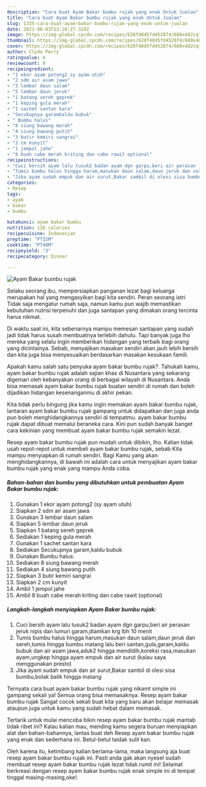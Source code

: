 ```yaml
---
description: "Cara buat Ayam Bakar bumbu rujak yang enak Untuk Jualan"
title: "Cara buat Ayam Bakar bumbu rujak yang enak Untuk Jualan"
slug: 1335-cara-buat-ayam-bakar-bumbu-rujak-yang-enak-untuk-jualan
date: 2021-06-03T13:10:27.328Z
image: https://img-global.cpcdn.com/recipes/620f48d5fd452874/680x482cq70/ayam-bakar-bumbu-rujak-foto-resep-utama.jpg
thumbnail: https://img-global.cpcdn.com/recipes/620f48d5fd452874/680x482cq70/ayam-bakar-bumbu-rujak-foto-resep-utama.jpg
cover: https://img-global.cpcdn.com/recipes/620f48d5fd452874/680x482cq70/ayam-bakar-bumbu-rujak-foto-resep-utama.jpg
author: Clyde Perry
ratingvalue: 4
reviewcount: 9
recipeingredient:
- "1 ekor ayam potong2 sy ayam utuh"
- "2 sdm air asam jawa"
- "3 lembar daun salam"
- "5 lembar daun jeruk"
- "1 batang sereh geprek"
- "1 keping gula merah"
- "1 sachet santan kara"
- "Secukupnya garamkaldu bubuk"
- " Bumbu halus"
- "8 siung bawang merah"
- "4 siung bawang putih"
- "3 butir kemiri sangrai"
- "2 cm kunyit"
- "1 jempol jahe"
- "8 buah cabe merah kriting dan cabe rawit optional"
recipeinstructions:
- "Cuci bersih ayam lalu tusuk2 badan ayam dgn garpu,beri air perasan jeruk nipis dan lumuri garam,diamkan krg lbh 10 menit"
- "Tumis bumbu halus hingga harum,masukan daun salam,daun jeruk dan sereh,tumis hingga bumbu matang lalu beri santan,gula,garam,kaldu bubuk dan air asam jawa,aduk2 hingga mendidih,koreksi rasa,masukan ayam,ungkep hingga ayam empuk dan air surut (kalau saya menggunakan presto)"
- "Jika ayam sudah empuk dan air surut,Bakar sambil di olesi sisa bumbu,bolak balik hingga matang"
categories:
- Resep
tags:
- ayam
- bakar
- bumbu

katakunci: ayam bakar bumbu 
nutrition: 128 calories
recipecuisine: Indonesian
preptime: "PT32M"
cooktime: "PT40M"
recipeyield: "3"
recipecategory: Dinner

---
```



![Ayam Bakar bumbu rujak](https://img-global.cpcdn.com/recipes/620f48d5fd452874/680x482cq70/ayam-bakar-bumbu-rujak-foto-resep-utama.jpg)

Selaku seorang ibu, mempersiapkan panganan lezat bagi keluarga merupakan hal yang mengasyikan bagi kita sendiri. Peran seorang istri Tidak saja mengatur rumah saja, namun kamu pun wajib memastikan kebutuhan nutrisi terpenuhi dan juga santapan yang dimakan orang tercinta harus nikmat.

Di waktu  saat ini, kita sebenarnya mampu memesan santapan yang sudah jadi tidak harus susah membuatnya terlebih dahulu. Tapi banyak juga lho mereka yang selalu ingin memberikan hidangan yang terbaik bagi orang yang dicintainya. Sebab, menyajikan masakan sendiri akan jauh lebih bersih dan kita juga bisa menyesuaikan berdasarkan masakan kesukaan famili. 



Apakah kamu salah satu penyuka ayam bakar bumbu rujak?. Tahukah kamu, ayam bakar bumbu rujak adalah sajian khas di Nusantara yang sekarang digemari oleh kebanyakan orang di berbagai wilayah di Nusantara. Anda bisa memasak ayam bakar bumbu rujak buatan sendiri di rumah dan boleh dijadikan hidangan kesenanganmu di akhir pekan.

Kita tidak perlu bingung jika kamu ingin memakan ayam bakar bumbu rujak, lantaran ayam bakar bumbu rujak gampang untuk didapatkan dan juga anda pun boleh menghidangkannya sendiri di tempatmu. ayam bakar bumbu rujak dapat dibuat memalui beraneka cara. Kini pun sudah banyak banget cara kekinian yang membuat ayam bakar bumbu rujak semakin lezat.

Resep ayam bakar bumbu rujak pun mudah untuk dibikin, lho. Kalian tidak usah repot-repot untuk membeli ayam bakar bumbu rujak, sebab Kita mampu menyiapkan di rumah sendiri. Bagi Kamu yang akan menghidangkannya, di bawah ini adalah cara untuk menyajikan ayam bakar bumbu rujak yang enak yang mampu Anda coba.

<!--inarticleads1-->

##### Bahan-bahan dan bumbu yang dibutuhkan untuk pembuatan Ayam Bakar bumbu rujak:

1. Gunakan 1 ekor ayam potong2 (sy ayam utuh)
1. Siapkan 2 sdm air asam jawa
1. Gunakan 3 lembar daun salam
1. Siapkan 5 lembar daun jeruk
1. Siapkan 1 batang sereh geprek
1. Sediakan 1 keping gula merah
1. Gunakan 1 sachet santan kara
1. Sediakan Secukupnya garam,kaldu bubuk
1. Gunakan  Bumbu halus:
1. Sediakan 8 siung bawang merah
1. Sediakan 4 siung bawang putih
1. Siapkan 3 butir kemiri sangrai
1. Siapkan 2 cm kunyit
1. Ambil 1 jempol jahe
1. Ambil 8 buah cabe merah kriting dan cabe rawit (optional)




<!--inarticleads2-->

##### Langkah-langkah menyiapkan Ayam Bakar bumbu rujak:

1. Cuci bersih ayam lalu tusuk2 badan ayam dgn garpu,beri air perasan jeruk nipis dan lumuri garam,diamkan krg lbh 10 menit
1. Tumis bumbu halus hingga harum,masukan daun salam,daun jeruk dan sereh,tumis hingga bumbu matang lalu beri santan,gula,garam,kaldu bubuk dan air asam jawa,aduk2 hingga mendidih,koreksi rasa,masukan ayam,ungkep hingga ayam empuk dan air surut (kalau saya menggunakan presto)
1. Jika ayam sudah empuk dan air surut,Bakar sambil di olesi sisa bumbu,bolak balik hingga matang




Ternyata cara buat ayam bakar bumbu rujak yang nikamt simple ini gampang sekali ya! Semua orang bisa memasaknya. Resep ayam bakar bumbu rujak Sangat cocok sekali buat kita yang baru akan belajar memasak ataupun juga untuk kamu yang sudah hebat dalam memasak.

Tertarik untuk mulai mencoba bikin resep ayam bakar bumbu rujak mantab tidak ribet ini? Kalau kalian mau, mending kamu segera buruan menyiapkan alat dan bahan-bahannya, lantas buat deh Resep ayam bakar bumbu rujak yang enak dan sederhana ini. Betul-betul taidak sulit kan. 

Oleh karena itu, ketimbang kalian berlama-lama, maka langsung aja buat resep ayam bakar bumbu rujak ini. Pasti anda gak akan nyesel sudah membuat resep ayam bakar bumbu rujak lezat tidak rumit ini! Selamat berkreasi dengan resep ayam bakar bumbu rujak enak simple ini di tempat tinggal masing-masing,oke!.

